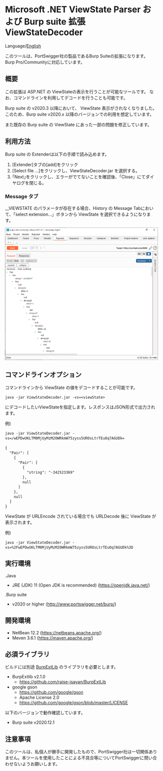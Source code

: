 Microsoft .NET ViewState Parser および Burp suite 拡張 ViewStateDecoder
=============

Language/[English](Readme.md)

このツールは、PortSwigger社の製品であるBurp Suiteの拡張になります。
Burp Pro/Communityに対応しています。

## 概要

この拡張は ASP.NET の ViewStateの表示を行うことが可能なツールです。
なお、コマンドラインを利用してデコードを行うことも可能です。

Burp suite の v2020.3 以降において、 ViewState 表示がされなくなりました。
このため、Burp suite v2020.x 以降のバージョンでの利用を想定しています。

また既存の Burp suite の ViewState にあった一部の問題を修正しています。

## 利用方法

Burp suite の Extenderは以下の手順で読み込めます。

1. [Extender]タブの[add]をクリック
2. [Select file ...]をクリックし、ViewStateDecoder.jar を選択する。
3. ｢Next｣をクリックし、エラーがでてないことを確認後、「Close」にてダイヤログを閉じる。

### Message タブ

__VIEWSTATE のパラメータが存在する場合、History の Message Tabにおいて、「select extension...」ボタンから ViewState を選択できるようになります。

![ViewState Tab](/image/ViewState.png)

## コマンドラインオプション

コマンドラインから ViewState の値をデコードすることが可能です。

```
java -jar ViewStateDecoder.jar -vs=<viewState>
```

<viewState> にデコードしたいViewStateを指定します。レスポンスはJSON形式で出力されます。


例)
```
java -jar ViewStateDecoder.jar -vs=/wEPDwUKLTM0MjUyMzM2OWRkmW75zyss5UROsLtrTEuOq7AGUDk=

{
  "Pair": [
    {
      "Pair": [
        {
          "string": "-342523369"
        },
        null
      ]
    },
    null
  ]
}
```

ViewState が URLEncode されている場合でも URLDecode 後に ViewState が表示されます。

例)
```
java -jar ViewStateDecoder.jar -vs=%2FwEPDwUKLTM0MjUyMzM2OWRkmW75zyss5UROsLtrTEuOq7AGUDk%3D
```

## 実行環境

.Java
* JRE (JDK) 11 (Open JDK is recommended) (https://openjdk.java.net/)

.Burp suite
* v2020 or higher (http://www.portswigger.net/burp/)

## 開発環境
* NetBean 12.2 (https://netbeans.apache.org/)
* Meven 3.6.1 (https://maven.apache.org/)

## 必須ライブラリ
ビルドには別途 [BurpExtLib](https://github.com/raise-isayan/BurpExtLib) のライブラリを必要とします。
* BurpExtlib v2.1.0
  * https://github.com/raise-isayan/BurpExtLib
* google gson
  * https://github.com/google/gson
  * Apache License 2.0
  * https://github.com/google/gson/blob/master/LICENSE

以下のバージョンで動作確認しています。
* Burp suite v2020.12.1

## 注意事項
このツールは、私個人が勝手に開発したもので、PortSwigger社は一切関係ありません。本ツールを使用したことによる不具合等についてPortSwiggerに問い合わせないようお願いします。
